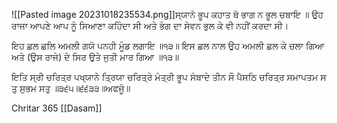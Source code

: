 ![[Pasted image 20231018235534.png]]ਸ੍ਯਾਨੋ ਭੂਪ ਕਹਾਤ ਥੋ ਭਾਗ ਨ ਭੂਲ ਚਬਾਇ ॥
ਉਹ ਰਾਜਾ ਆਪਣੇ ਆਪ ਨੂੰ ਸਿਆਣਾ ਕਹਿੰਦਾ ਸੀ ਅਤੇ ਭੰਗ ਦਾ ਸੇਵਨ ਭੁਲ ਕੇ ਵੀ ਨਹੀਂ ਕਰਦਾ ਸੀ।

ਇਹ ਛਲ ਛਲਿ ਅਮਲੀ ਗਯੋ ਪਨਹੀ ਮੂੰਡ ਲਗਾਇ ॥੧੩॥
ਇਸ ਛਲ ਨਾਲ ਉਹ ਅਮਲੀ ਛਲ ਕੇ ਚਲਾ ਗਿਆ ਅਤੇ (ਉਸ ਰਾਜੇ) ਦੇ ਸਿਰ ਉਤੇ ਜੁਤੀ ਮਾਰ ਗਿਆ ॥੧੩॥

ਇਤਿ ਸ੍ਰੀ ਚਰਿਤ੍ਰ ਪਖ੍ਯਾਨੇ ਤ੍ਰਿਯਾ ਚਰਿਤ੍ਰੇ ਮੰਤ੍ਰੀ ਭੂਪ ਸੰਬਾਦੇ ਤੀਨ ਸੌ ਪੈਸਠਿ ਚਰਿਤ੍ਰ ਸਮਾਪਤਮ ਸਤੁ ਸੁਭਮ ਸਤੁ ॥੩੬੫॥੬੬੩੩॥ਅਫਜੂੰ॥


Chritar 365
[[Dasam]]
